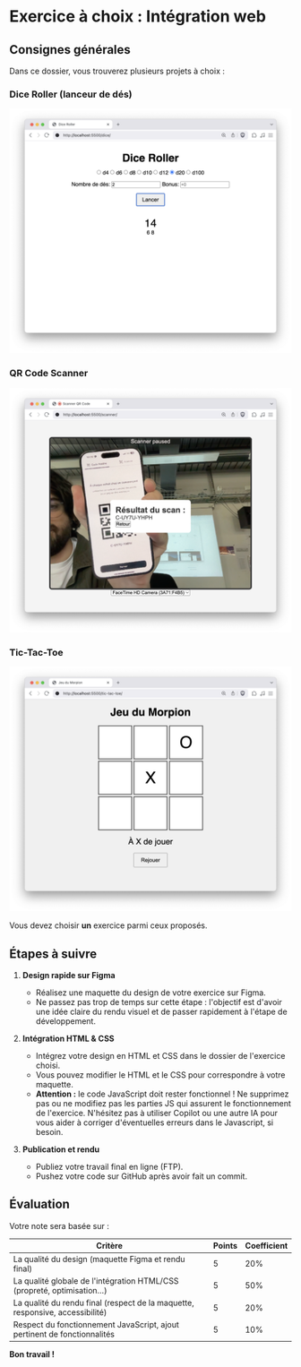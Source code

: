 # Exercice à choix : Intégration web

## Consignes générales

Dans ce dossier, vous trouverez plusieurs projets à choix :

### Dice Roller (lanceur de dés)

![](./images/dice.png)

### QR Code Scanner

![](./images/scanner.png)

### Tic-Tac-Toe

![](./images/tictactoe.png)

Vous devez choisir **un** exercice parmi ceux proposés.

## Étapes à suivre

1. **Design rapide sur Figma**

   - Réalisez une maquette du design de votre exercice sur Figma.
   - Ne passez pas trop de temps sur cette étape : l'objectif est d'avoir une idée claire du rendu visuel et de passer rapidement à l'étape de développement.

2. **Intégration HTML & CSS**

   - Intégrez votre design en HTML et CSS dans le dossier de l'exercice choisi.
   - Vous pouvez modifier le HTML et le CSS pour correspondre à votre maquette.
   - **Attention :** le code JavaScript doit rester fonctionnel ! Ne supprimez pas ou ne modifiez pas les parties JS qui assurent le fonctionnement de l'exercice. N'hésitez pas à utiliser Copilot ou une autre IA pour vous aider à corriger d'éventuelles erreurs dans le Javascript, si besoin.

3. **Publication et rendu**
   - Publiez votre travail final en ligne (FTP).
   - Pushez votre code sur GitHub après avoir fait un commit.

## Évaluation

Votre note sera basée sur :

| Critère                                                                       | Points | Coefficient |
| ----------------------------------------------------------------------------- | ------ | ----------- |
| La qualité du design (maquette Figma et rendu final)                          | 5      | 20%         |
| La qualité globale de l'intégration HTML/CSS (propreté, optimisation…)        | 5      | 50%         |
| La qualité du rendu final (respect de la maquette, responsive, accessibilité) | 5      | 20%         |
| Respect du fonctionnement JavaScript, ajout pertinent de fonctionnalités      | 5      | 10%         |

**Bon travail !**
